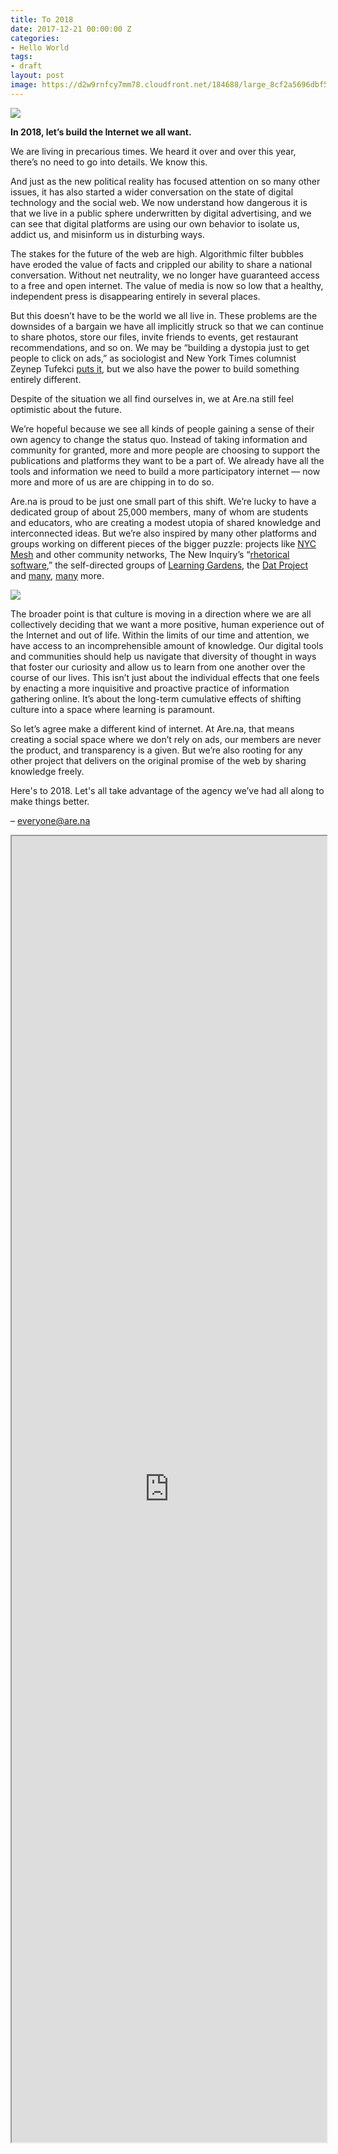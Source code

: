 ```yaml
---
title: To 2018
date: 2017-12-21 00:00:00 Z
categories:
- Hello World
tags:
- draft
layout: post
image: https://d2w9rnfcy7mm78.cloudfront.net/184688/large_8cf2a5696dbf593b1ce49895e77cb558.jpg
---
```


![](https://d2w9rnfcy7mm78.cloudfront.net/184688/large_8cf2a5696dbf593b1ce49895e77cb558.jpg)

**In 2018, let’s build the Internet we all want.**

We are living in precarious times. We heard it over and over this year, there’s no need to go into details. We know this. 

And just as the new political reality has focused attention on so many other issues, it has also started a wider conversation on the state of digital technology and the social web. We now understand how dangerous it is that we live in a public sphere underwritten by digital advertising, and we can see that digital platforms are using our own behavior to isolate us, addict us, and misinform us in disturbing ways. 

The stakes for the future of the web are high. Algorithmic filter bubbles have eroded the value of facts and crippled our ability to share a national conversation. Without net neutrality, we no longer have guaranteed access to a free and open internet. The value of media is now so low that a healthy, independent press is disappearing entirely in several places.

But this doesn’t have to be the world we all live in. These problems are the downsides of a bargain we have all implicitly struck so that we can continue to share photos, store our files, invite friends to events, get restaurant recommendations, and so on.  We may be “building a dystopia just to get people to click on ads,” as sociologist and New York Times columnist Zeynep Tufekci [puts it](https://www.youtube.com/watch?v=iFTWM7HV2UI), but we also have the power to build something entirely different.

Despite of the situation we all find ourselves in, we at Are.na still feel optimistic about the future.

We’re hopeful because we see all kinds of people gaining a sense of their own agency to change the status quo. Instead of taking information and community for granted, more and more people are choosing to support the publications and platforms they want to be a part of. We already have all the tools and information we need to build a more participatory internet — now more and more of us are are chipping in to do so. 

Are.na is proud to be just one small part of this shift. We’re lucky to have a dedicated group of about 25,000 members, many of whom are students and educators, who are creating a modest utopia of shared knowledge and interconnected ideas. But we’re also inspired by many other platforms and groups working on different pieces of the bigger puzzle: projects like [NYC Mesh](https://nycmesh.net/) and other community networks, The New Inquiry’s “[rhetorical software](https://brown.columbia.edu/dark-inquiry-launches-bail-bloc-project/),” the self-directed groups of [Learning Gardens](http://learning-gardens.co/), the [Dat Project](https://datproject.org/) and [many](https://urbit.org/), [many](http://newcomputers.group/) more.

![](https://d2w9rnfcy7mm78.cloudfront.net/1220075/large_aaf021b18ddd5b7c9f4b71374229a232.png)

The broader point is that culture is moving in a direction where we are all collectively deciding that we want a more positive, human experience out of the Internet and out of life. Within the limits of our time and attention, we have access to an incomprehensible amount of knowledge. Our digital tools and communities should help us navigate that diversity of thought in ways that foster our curiosity and allow us to learn from one another over the course of our lives. This isn’t just about the individual effects that one feels by enacting a more inquisitive and proactive practice of information gathering online. It’s about the long-term cumulative effects of shifting culture into a space where learning is paramount.

So let’s agree make a different kind of internet. At Are.na, that means creating a social space where we don’t rely on ads, our members are never the product, and transparency is a given. But we’re also rooting for any other project that delivers on the original promise of the web by sharing knowledge freely.

Here's to 2018. Let's all take advantage of the agency we’ve had all along to make things better.

– everyone@are.na

<iframe class="arena-iframe" width="100%" height="2090" src="https://www.are.na/are-na/channels-for-a-better-world-1513881318/embed"></iframe>
